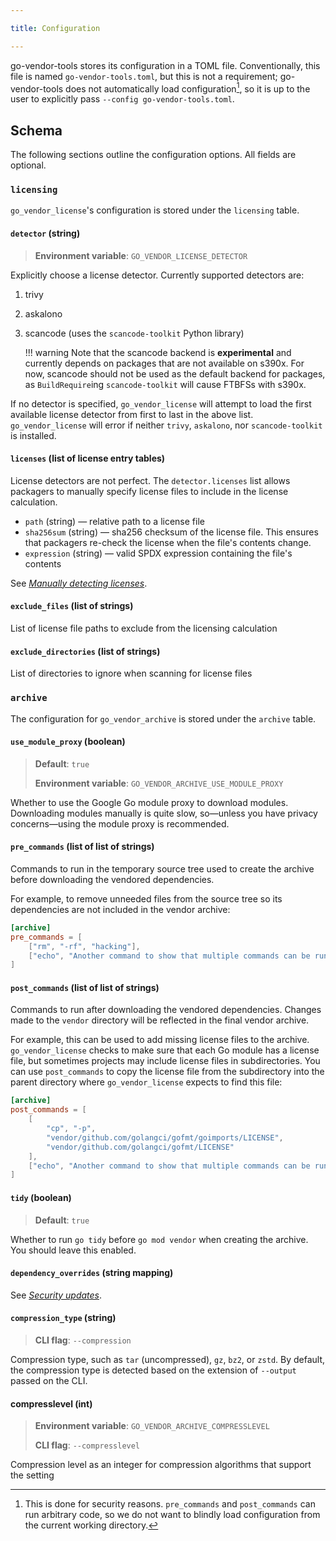 ```yaml
---

title: Configuration

---
```

<!--
Copyright (C) 2024 Maxwell G <maxwell@gtmx.me>
SPDX-License-Identifier: MIT
-->
go-vendor-tools stores its configuration in a TOML file.
Conventionally, this file is named `go-vendor-tools.toml`,
but this is not a requirement;
go-vendor-tools does not automatically load configuration[^1],
so it is up to the user to explicitly pass `--config go-vendor-tools.toml`.

## Schema

The following sections outline the configuration options.
All fields are optional.

### `licensing`

`go_vendor_license`'s configuration is stored under the `licensing` table.

#### `detector` (string)

> **Environment variable**: `GO_VENDOR_LICENSE_DETECTOR`

Explicitly choose a license detector.
Currently supported detectors are:

1. trivy
2. askalono
3. scancode (uses the `scancode-toolkit` Python library)

    !!! warning
        Note that the scancode backend is **experimental** and currently depends
        on packages that are not available on s390x.
        For now, scancode should not be used as the default backend for
        packages, as `BuildRequire`ing `scancode-toolkit` will cause FTBFSs
        with s390x.

If no detector is specified, `go_vendor_license` will attempt to load the first
available license detector from first to last in the above list.
`go_vendor_license` will error if neither `trivy`, `askalono`, nor
`scancode-toolkit` is installed.

#### `licenses` (list of license entry tables)

License detectors are not perfect.
The `detector.licenses` list allows packagers to manually specify license files
to include in the license calculation.

- `path` (string) — relative path to a license file
- `sha256sum` (string) — sha256 checksum of the license file.
  This ensures that packagers re-check the license when the file's contents
  change.
- `expression` (string) — valid SPDX expression containing the file's
  contents

See [*Manually detecting licenses*](./scenarios.md#manually-detecting-licenses).

#### `exclude_files` (list of strings)

List of license file paths to exclude from the licensing calculation

#### `exclude_directories` (list of strings)

List of directories to ignore when scanning for license files

### `archive`

The configuration for `go_vendor_archive` is stored under the `archive` table.

#### `use_module_proxy` (boolean)

> **Default**: `true`
>
> **Environment variable**: `GO_VENDOR_ARCHIVE_USE_MODULE_PROXY`

Whether to use the Google Go module proxy to download modules.
Downloading modules manually is quite slow, so—unless you have privacy
concerns—using the module proxy is recommended.

#### `pre_commands` (list of list of strings)

Commands to run in the temporary source tree used to create the archive before
downloading the vendored dependencies.

For example, to remove unneeded files from the source tree so its dependencies are
not included in the vendor archive:

``` toml
[archive]
pre_commands = [
    ["rm", "-rf", "hacking"],
    ["echo", "Another command to show that multiple commands can be run here"],
]
```

#### `post_commands` (list of list of strings)

Commands to run after downloading the vendored dependencies.
Changes made to the `vendor` directory will be reflected in the final vendor
archive.

For example, this can be used to add missing license files to the archive.
`go_vendor_license` checks to make sure that each Go module has a license file,
but sometimes projects may include license files in subdirectories.
You can use `post_commands` to copy the license file from the subdirectory into
the parent directory where `go_vendor_license` expects to find this file:

``` toml
[archive]
post_commands = [
    [
        "cp", "-p",
        "vendor/github.com/golangci/gofmt/goimports/LICENSE",
        "vendor/github.com/golangci/gofmt/LICENSE"
    ],
    ["echo", "Another command to show that multiple commands can be run here"],
]
```

#### `tidy` (boolean)

> **Default**: `true`

Whether to run `go tidy` before `go mod vendor` when creating the archive.
You should leave this enabled.

#### `dependency_overrides` (string mapping)

See [*Security updates*](./scenarios.md#security-updates).

#### `compression_type` (string)

> **CLI flag**: `--compression`

Compression type, such as `tar` (uncompressed), `gz`, `bz2`, or `zstd`.
By default, the compression type is detected based on the extension of
`--output` passed on the CLI.

#### compresslevel (int)

> **Environment variable**: `GO_VENDOR_ARCHIVE_COMPRESSLEVEL`
>
> **CLI flag**: `--compresslevel`

Compression level as an integer for compression algorithms that support the
setting

[^1]: This is done for security reasons. `pre_commands` and `post_commands` can
    run arbitrary code, so we do not want to blindly load configuration from
    the current working directory.
